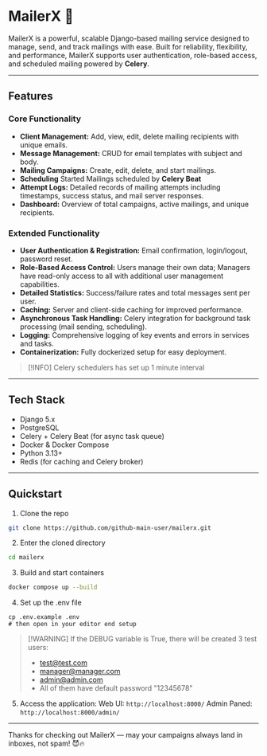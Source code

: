 # MailerX 🚀

MailerX is a powerful, scalable Django-based mailing service designed to manage, send, and track mailings with ease. Built for reliability, flexibility, and performance, MailerX supports user authentication, role-based access, and scheduled mailing powered by **Celery**.

---

## Features

### Core Functionality
- **Client Management:** Add, view, edit, delete mailing recipients with unique emails.
- **Message Management:** CRUD for email templates with subject and body.
- **Mailing Campaigns:** Create, edit, delete, and start mailings.
- **Scheduling** Started Mailings scheduled by **Celery Beat**
- **Attempt Logs:** Detailed records of mailing attempts including timestamps, success status, and mail server responses.
- **Dashboard:** Overview of total campaigns, active mailings, and unique recipients.

### Extended Functionality
- **User Authentication & Registration:** Email confirmation, login/logout, password reset.
- **Role-Based Access Control:** Users manage their own data; Managers have read-only access to all with additional user management capabilities.
- **Detailed Statistics:** Success/failure rates and total messages sent per user.
- **Caching:** Server and client-side caching for improved performance.
- **Asynchronous Task Handling:** Celery integration for background task processing (mail sending, scheduling).
- **Logging:** Comprehensive logging of key events and errors in services and tasks.
- **Containerization:** Fully dockerized setup for easy deployment.

> [!INFO] Celery schedulers has set up 1 minute interval

---

## Tech Stack

- Django 5.x
- PostgreSQL 
- Celery + Celery Beat (for async task queue)
- Docker & Docker Compose
- Python 3.13+
- Redis (for caching and Celery broker)

---

## Quickstart

1. Clone the repo
```bash
git clone https://github.com/github-main-user/mailerx.git
```

2. Enter the cloned directory
```bash
cd mailerx
```

3. Build and start containers
```bash
docker compose up --build
```

4. Set up the .env file
```
cp .env.example .env
# then open in your editor end setup
```

> [!WARNING] If the DEBUG variable is True, there will be created 3 test users:
> - test@test.com
> - manager@manager.com
> - admin@admin.com
> - All of them have default password "12345678"

5. Access the application:
Web UI: `http://localhost:8000/`
Admin Paned: `http://localhost:8000/admin/`

---
Thanks for checking out MailerX — may your campaigns always land in inboxes, not spam! 😈🔥

